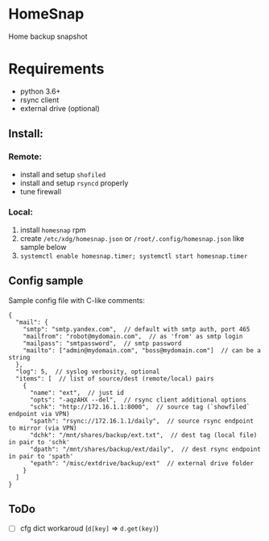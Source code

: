 # HomeSnap

Home backup snapshot

# Requirements

- python 3.6+
- rsync client
- external drive (optional)

## Install:

### Remote:

- install and setup `shofiled`
- install and setup `rsyncd` properly
- tune firewall

### Local:

1. install `homesnap` rpm
2. create `/etc/xdg/homesnap.json` or `/root/.config/homesnap.json` like sample below
3. `systemctl enable homesnap.timer; systemctl start homesnap.timer`

## Config sample

Sample config file with C-like comments:

```json5
{
  "mail": {
    "smtp": "smtp.yandex.com",  // default with smtp auth, port 465
    "mailfrom": "robot@mydomain.com",  // as 'from' as smtp login
    "mailpass": "smtpassword",  // smtp password
    "mailto": ["admin@mydomain.com", "boss@mydomain.com"]  // can be a string
  },
  "log": 5,  // syslog verbosity, optional
  "items": [  // list of source/dest (remote/local) pairs
    {
      "name": "ext",  // just id
      "opts": "-aqzAHX --del",  // rsync client additional options
      "schk": "http://172.16.1.1:8000",  // source tag (`showfiled` endpoint via VPN)
      "spath": "rsync://172.16.1.1/daily",  // source rsync endpoint to mirror (via VPN)
      "dchk": "/mnt/shares/backup/ext.txt",  // dest tag (local file) in pair to 'schk'
      "dpath": "/mnt/shares/backup/ext/daily",  // dest rsync endpoint in pair to 'spath'
      "epath": "/misc/extdrive/backup/ext"  // external drive folder
    }
  ]
}
```

## ToDo
- [ ] cfg dict workaroud (`d[key]` &rArr; `d.get(key)`)
